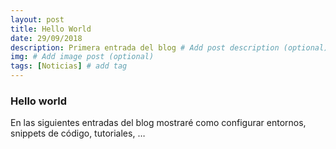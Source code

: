 ```yaml
---
layout: post
title: Hello World
date: 29/09/2018
description: Primera entrada del blog # Add post description (optional)
img: # Add image post (optional)
tags: [Noticias] # add tag
---
```



### Hello world

En las siguientes entradas del blog mostraré como configurar entornos, snippets de código, tutoriales, …